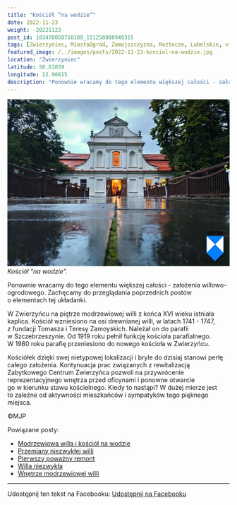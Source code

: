 ```yaml
---
title: "Kościół “na wodzie”"
date: 2022-11-23
weight: -20221123
post_id: 103478058758108_151258800949315
tags: [Zwierzyniec, MiastoOgród, Zamojszczyzna, Roztocze, Lubelskie, villarestituta, turystyka, dziedzictwo, zabytki, krajobrazy, kościoły]
featured_image: /../images/posts/2022-11-23-kosciol-na-wodzie.jpg
location: "Zwierzyniec"
latitude: 50.61039
longitude: 22.96615
description: "Ponownie wracamy do tego elementu większej całości - założenia willowo-ogrodowego. Zachęcamy do przeglądania poprzednich postów o elementach tej układ..."
---
```


![Kościół “na wodzie”.](/images/posts/2022-11-23-kosciol-na-wodzie.jpg)
*Kościół “na wodzie”.*

Ponownie wracamy do tego elementu większej całości - założenia willowo-ogrodowego. Zachęcamy do przeglądania poprzednich postów o elementach tej układanki.

W Zwierzyńcu na piętrze modrzewiowej willi z końca XVI wieku istniała kaplica.
Kościół wzniesiono na osi drewnianej willi, w latach 1741 - 1747, z fundacji Tomasza i Teresy Zamoyskich. Należał on do parafii w Szczebrzeszynie. Od 1919 roku pełnił funkcję kościoła parafialnego. W 1980 roku parafię przeniesiono do nowego kościoła w Zwierzyńcu.

Kościółek dzięki swej nietypowej lokalizacji i bryle do dzisiaj stanowi perłę całego założenia. Kontynuacja prac związanych z rewitalizacją Zabytkowego Centrum Zwierzyńca pozwoli na przywrócenie reprezentacyjnego wnętrza przed oficynami i ponowne otwarcie go w kierunku stawu kościelnego.
Kiedy to nastąpi? W dużej mierze jest to zależne od aktywności mieszkańców i sympatyków tego pięknego miejsca.



©MJP

Powiązane posty:
- [Modrzewiowa willa i kościół na wodzie](/posts/modrzewiowa-willa-i-kosciol-na-wodzie)
- [Przemiany niezwykłej willi](/posts/przemiany-niezwyklej-willi)
- [Pierwszy poważny remont](/posts/pierwszy-powazny-remont)
- [Willa niezwykła](/posts/willa-niezwykla)
- [Wnętrze modrzewiowej willi](/posts/wnetrze-modrzewiowej-willi)


---

Udostępnij ten tekst na Facebooku:
[Udostępnij na Facebooku](https://www.facebook.com/sharer/sharer.php?u=https://stowarzyszeniewachniewskiej.pl/posts/kosciol-na-wodzie)

<script type="application/ld+json">
{
  "@context": "https://schema.org",
  "@type": "BlogPosting",
  "headline": "Kościół “na wodzie”",
  "datePublished": "2022-11-23",
  "dateModified": "2022-11-23",
  "author": {
    "@type": "Person",
    "name": "Michał Jan Patyk"
  },
  "publisher": {
    "@type": "Organization",
    "name": "Stowarzyszenie im. Aleksandry Wachniewskiej",
    "logo": {
      "@type": "ImageObject",
      "url": "https://stowarzyszeniewachniewskiej.pl/images/logo/logo.svg"
    }
  },
  "mainEntityOfPage": {
    "@type": "WebPage",
    "@id": "https://stowarzyszeniewachniewskiej.pl/posts/kosciol-na-wodzie"
  },
  "image": {
    "@type": "ImageObject",
    "url": "https://stowarzyszeniewachniewskiej.pl//images/posts/2022-11-23-kosciol-na-wodzie.jpg"
  },
  "articleSection": "Dziedzictwo Kulturowe i Zabytki",
  "keywords": "[Zwierzyniec, MiastoOgród, Zamojszczyzna, Roztocze, Lubelskie, villarestituta, turystyka, dziedzictwo, zabytki, krajobrazy, kościoły]",
  "wordCount": 125,
  "articleBody": "Ponownie wracamy do tego elementu większej całości - założenia willowo-ogrodowego. Zachęcamy do przeglądania poprzednich postów o elementach tej układanki.\n\nW Zwierzyńcu na piętrze modrzewiowej willi z końca XVI wieku istniała kaplica.\nKościół wzniesiono na osi drewnianej willi, w latach 1741 - 1747, z fundacji Tomasza i Teresy Zamoyskich. Należał on do parafii w Szczebrzeszynie. Od 1919 roku pełnił funkcję kościoła parafialnego. W 1980 roku parafię przeniesiono do nowego kościoła w Zwierzyńcu.\n\nKościółek dzięki swej nietypowej lokalizacji i bryle do dzisiaj stanowi perłę całego założenia. Kontynuacja prac związanych z rewitalizacją Zabytkowego Centrum Zwierzyńca pozwoli na przywrócenie reprezentacyjnego wnętrza przed oficynami i ponowne otwarcie go w kierunku stawu kościelnego.\nKiedy to nastąpi? W dużej mierze jest to zależne od aktywności mieszkańców i sympatyków tego pięknego miejsca.\n\n\n\n©MJP",
  "description": "Ponownie wracamy do tego elementu większej całości - założenia willowo-ogrodowego. Zachęcamy do przeglądania poprzednich postów o elementach tej układ...",
  "copyrightHolder": {
    "@type": "Person",
    "name": "Michał Jan Patyk"
  }
}
</script>
<script type="application/ld+json">
{
  "@context": "https://schema.org",
  "@type": "BreadcrumbList",
  "itemListElement": [
    {
      "@type": "ListItem",
      "position": 1,
      "name": "Home",
      "item": "https://stowarzyszeniewachniewskiej.pl"
    },
    {
      "@type": "ListItem",
      "position": 2,
      "name": "posts",
      "item": "https://stowarzyszeniewachniewskiej.pl/posts"
    },
    {
      "@type": "ListItem",
      "position": 3,
      "name": "Kościół “na wodzie”",
      "item": "https://stowarzyszeniewachniewskiej.pl/posts/kosciol-na-wodzie"
    }
  ]
}
</script>
